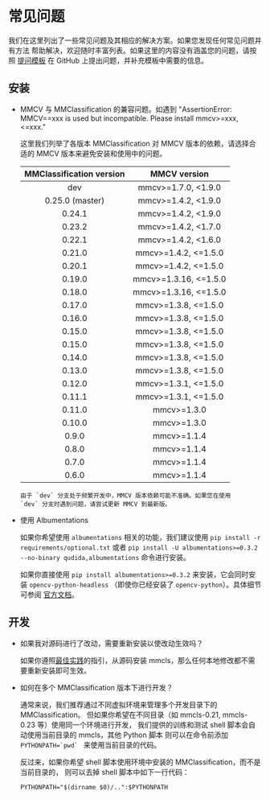 # 常见问题

我们在这里列出了一些常见问题及其相应的解决方案。如果您发现任何常见问题并有方法
帮助解决，欢迎随时丰富列表。如果这里的内容没有涵盖您的问题，请按照
[提问模板](https://github.com/open-mmlab/mmclassification/issues/new/choose)
在 GitHub 上提出问题，并补充模板中需要的信息。

## 安装

- MMCV 与 MMClassification 的兼容问题。如遇到
  "AssertionError: MMCV==xxx is used but incompatible. Please install mmcv>=xxx, \<=xxx."

  这里我们列举了各版本 MMClassification 对 MMCV 版本的依赖，请选择合适的 MMCV
  版本来避免安装和使用中的问题。

  | MMClassification version |      MMCV version      |
  | :----------------------: | :--------------------: |
  |           dev            |  mmcv>=1.7.0, \<1.9.0  |
  |     0.25.0 (master)      |  mmcv>=1.4.2, \<1.9.0  |
  |          0.24.1          |  mmcv>=1.4.2, \<1.9.0  |
  |          0.23.2          |  mmcv>=1.4.2, \<1.7.0  |
  |          0.22.1          |  mmcv>=1.4.2, \<1.6.0  |
  |          0.21.0          | mmcv>=1.4.2, \<=1.5.0  |
  |          0.20.1          | mmcv>=1.4.2, \<=1.5.0  |
  |          0.19.0          | mmcv>=1.3.16, \<=1.5.0 |
  |          0.18.0          | mmcv>=1.3.16, \<=1.5.0 |
  |          0.17.0          | mmcv>=1.3.8, \<=1.5.0  |
  |          0.16.0          | mmcv>=1.3.8, \<=1.5.0  |
  |          0.15.0          | mmcv>=1.3.8, \<=1.5.0  |
  |          0.15.0          | mmcv>=1.3.8, \<=1.5.0  |
  |          0.14.0          | mmcv>=1.3.8, \<=1.5.0  |
  |          0.13.0          | mmcv>=1.3.8, \<=1.5.0  |
  |          0.12.0          | mmcv>=1.3.1, \<=1.5.0  |
  |          0.11.1          | mmcv>=1.3.1, \<=1.5.0  |
  |          0.11.0          |      mmcv>=1.3.0       |
  |          0.10.0          |      mmcv>=1.3.0       |
  |          0.9.0           |      mmcv>=1.1.4       |
  |          0.8.0           |      mmcv>=1.1.4       |
  |          0.7.0           |      mmcv>=1.1.4       |
  |          0.6.0           |      mmcv>=1.1.4       |

  ```{note}
  由于 `dev` 分支处于频繁开发中，MMCV 版本依赖可能不准确。如果您在使用
  `dev` 分支时遇到问题，请尝试更新 MMCV 到最新版。
  ```

- 使用 Albumentations

  如果你希望使用 `albumentations` 相关的功能，我们建议使用 `pip install -r requirements/optional.txt` 或者
  `pip install -U albumentations>=0.3.2 --no-binary qudida,albumentations` 命令进行安装。

  如果你直接使用 `pip install albumentations>=0.3.2` 来安装，它会同时安装 `opencv-python-headless`
  （即使你已经安装了 `opencv-python`）。具体细节可参阅
  [官方文档](https://albumentations.ai/docs/getting_started/installation/#note-on-opencv-dependencies)。

## 开发

- 如果我对源码进行了改动，需要重新安装以使改动生效吗？

  如果你遵照[最佳实践](install.md)的指引，从源码安装 mmcls，那么任何本地修改都不需要重新安装即可生效。

- 如何在多个 MMClassification 版本下进行开发？

  通常来说，我们推荐通过不同虚拟环境来管理多个开发目录下的 MMClassification。
  但如果你希望在不同目录（如 mmcls-0.21, mmcls-0.23 等）使用同一个环境进行开发，
  我们提供的训练和测试 shell 脚本会自动使用当前目录的 mmcls，其他 Python 脚本
  则可以在命令前添加 `` PYTHONPATH=`pwd`  `` 来使用当前目录的代码。

  反过来，如果你希望 shell 脚本使用环境中安装的 MMClassification，而不是当前目录的，
  则可以去掉 shell 脚本中如下一行代码：

  ```shell
  PYTHONPATH="$(dirname $0)/..":$PYTHONPATH
  ```
